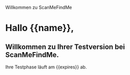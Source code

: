 Willkommen zu ScanMeFindMe

<h1>Hallo {{name}},</h1>
<h2>Willkommen zu Ihrer Testversion bei ScanMeFindMe.</h2>
<p>Ihre Testphase läuft am {{expires}} ab.</p>
